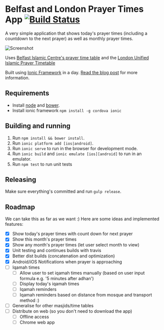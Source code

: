 # Belfast and London Prayer Times App [![Build Status](https://travis-ci.org/meltuhamy/belfastsalah.svg?branch=master)](https://travis-ci.org/meltuhamy/belfastsalah)

A very simple application that shows today's prayer times (including a countdown to the next prayer) as well as monthly prayer times. 

<img src="http://i.imgur.com/xPFvPhU.png" alt="Screenshot" style="max-width:300px">

Uses [Belfast Islamic Centre's prayer time table](http://www.belfastislamiccentre.org.uk/bic/prayer_timetable) and the [London Unified Islamic Prayer Timetable](http://archive.eastlondonmosque.org.uk/unified)

Built using [Ionic Framework](http://ionicframework.com/) in a day. [Read the blog post](http://meltuhamy.com/tech/dev/ionic-speed-writing-a-prayer-times-smartphone-app-in-a-day) for more information.

## Requirements

* Install [node](https://nodejs.org/) and [bower](http://bower.io/).
* Install ionic framework ```npm install -g cordova ionic```

## Building and running

1. Run ```npm install && bower install```.
2. Run ```ionic platform add [ios|android]```.
3. Run ```ionic serve``` to run in the browser for development mode.
4. Run ```ionic build``` and ```ionic emulate [ios][android]``` to run in an emulator.
5. Run ```npm test``` to run unit tests

## Releasing
Make sure everything's committed and run `gulp release`.

## Roadmap
We can take this as far as we want :) Here are some ideas and implemented features: 

- [x] Show today's prayer times with count down for next prayer
- [x] Show this month's prayer times
- [x] Show any month's prayer times (let user select month to view)
- [x] Unit testing and continues builds with travis
- [x] Better dist builds (concatenation and optimization)
- [x] Android/iOS Notifications when prayer is approaching
- [ ] Iqamah times
  - [ ] Allow user to set iqamah times manually (based on user input formula e.g. '5 minutes after adhan')
  - [ ] Display today's iqamah times
  - [ ] Iqamah reminders
  - [ ] Iqamah reminders based on distance from mosque and transport method :)
- [ ] Generalise for other masjids/time tables
- [ ] Distribute on web (so you don't need to download the app)
  - [ ] Offline access
  - [ ] Chrome web app
